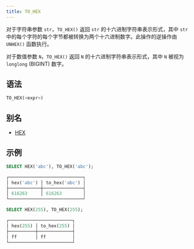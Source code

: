 ```yaml
---
title: TO_HEX
---
```


对于字符串参数 `str`，`TO_HEX()` 返回 `str` 的十六进制字符串表示形式，其中 `str` 中的每个字符的每个字节都被转换为两个十六进制数字。此操作的逆操作由 `UNHEX()` 函数执行。

对于数值参数 `N`，`TO_HEX()` 返回 `N` 的十六进制字符串表示形式，其中 `N` 被视为 `longlong` (BIGINT) 数字。

## 语法

```sql
TO_HEX(<expr>)
```

## 别名

- [HEX](../06-string-functions/hex.md)

## 示例

```sql
SELECT HEX('abc'), TO_HEX('abc');

┌────────────────────────────┐
│ hex('abc') │ to_hex('abc') │
├────────────┼───────────────┤
│ 616263     │ 616263        │
└────────────────────────────┘

SELECT HEX(255), TO_HEX(255);

┌────────────────────────┐
│ hex(255) │ to_hex(255) │
├──────────┼─────────────┤
│ ff       │ ff          │
└────────────────────────┘
```